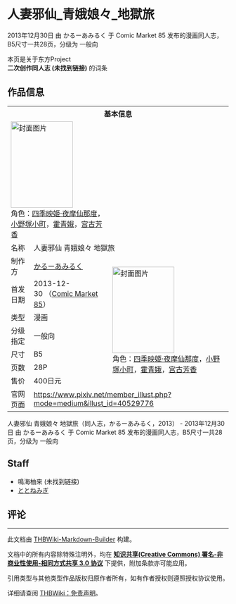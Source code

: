 # 人妻邪仙_青娥娘々_地獄旅

<!-- source html: G:\repos\THBWiki-Markdown-Builder\THBWikiMarkdown\Temp\main\4\44\ns0%3A%E4%BA%BA%E5%A6%BB%E9%82%AA%E4%BB%99_%E9%9D%92%E5%A8%A5%E5%A8%98%E3%80%85_%E5%9C%B0%E7%8D%84%E6%97%85.html -->

2013年12月30日 由 かるーあみるく 于 Comic Market 85 发布的漫画同人志，B5尺寸一共28页，分级为 一般向

本页是关于东方Project  
 **二次创作同人志 (未找到链接)** 的词条

## 作品信息

<table><tbody><tr><th colspan="3">基本信息</th></tr><tr><td class="cover-artwork-mobile" colspan="2"><a href="./文件-人妻邪仙_青娥娘々_地獄旅封面.jpg.md" class="image" title="封面图片"><img alt="封面图片" src="https://upload.thwiki.cc/thumb/4/48/%E4%BA%BA%E5%A6%BB%E9%82%AA%E4%BB%99_%E9%9D%92%E5%A8%A5%E5%A8%98%E3%80%85_%E5%9C%B0%E7%8D%84%E6%97%85%E5%B0%81%E9%9D%A2.jpg/141px-%E4%BA%BA%E5%A6%BB%E9%82%AA%E4%BB%99_%E9%9D%92%E5%A8%A5%E5%A8%98%E3%80%85_%E5%9C%B0%E7%8D%84%E6%97%85%E5%B0%81%E9%9D%A2.jpg" decoding="async" loading="lazy" width="141" height="196" srcset="https://upload.thwiki.cc/thumb/4/48/%E4%BA%BA%E5%A6%BB%E9%82%AA%E4%BB%99_%E9%9D%92%E5%A8%A5%E5%A8%98%E3%80%85_%E5%9C%B0%E7%8D%84%E6%97%85%E5%B0%81%E9%9D%A2.jpg/211px-%E4%BA%BA%E5%A6%BB%E9%82%AA%E4%BB%99_%E9%9D%92%E5%A8%A5%E5%A8%98%E3%80%85_%E5%9C%B0%E7%8D%84%E6%97%85%E5%B0%81%E9%9D%A2.jpg 1.5x, https://upload.thwiki.cc/thumb/4/48/%E4%BA%BA%E5%A6%BB%E9%82%AA%E4%BB%99_%E9%9D%92%E5%A8%A5%E5%A8%98%E3%80%85_%E5%9C%B0%E7%8D%84%E6%97%85%E5%B0%81%E9%9D%A2.jpg/282px-%E4%BA%BA%E5%A6%BB%E9%82%AA%E4%BB%99_%E9%9D%92%E5%A8%A5%E5%A8%98%E3%80%85_%E5%9C%B0%E7%8D%84%E6%97%85%E5%B0%81%E9%9D%A2.jpg 2x" data-file-width="719" data-file-height="1000"></a><div class="cover-char">角色：<a href="./四季映姬·夜摩仙那度.md" title="四季映姬·夜摩仙那度">四季映姬·夜摩仙那度</a>，<a href="./小野塚小町.md" title="小野塚小町">小野塚小町</a>，<a href="./霍青娥.md" title="霍青娥">霍青娥</a>，<a href="./宫古芳香.md" title="宫古芳香">宫古芳香</a></div></td>
</tr><tr><td class="label">名称</td><td colspan="2"> 人妻邪仙 青娥娘々 地獄旅 </td></tr><tr><td class="label">制作方</td><td><a href="./かるーあみるく.md" title="かるーあみるく">かるーあみるく</a></td><td class="cover-artwork" rowspan="7" style="min-width:196px;"><a href="./文件-人妻邪仙_青娥娘々_地獄旅封面.jpg.md" class="image" title="封面图片"><img alt="封面图片" src="https://upload.thwiki.cc/thumb/4/48/%E4%BA%BA%E5%A6%BB%E9%82%AA%E4%BB%99_%E9%9D%92%E5%A8%A5%E5%A8%98%E3%80%85_%E5%9C%B0%E7%8D%84%E6%97%85%E5%B0%81%E9%9D%A2.jpg/141px-%E4%BA%BA%E5%A6%BB%E9%82%AA%E4%BB%99_%E9%9D%92%E5%A8%A5%E5%A8%98%E3%80%85_%E5%9C%B0%E7%8D%84%E6%97%85%E5%B0%81%E9%9D%A2.jpg" decoding="async" loading="lazy" width="141" height="196" srcset="https://upload.thwiki.cc/thumb/4/48/%E4%BA%BA%E5%A6%BB%E9%82%AA%E4%BB%99_%E9%9D%92%E5%A8%A5%E5%A8%98%E3%80%85_%E5%9C%B0%E7%8D%84%E6%97%85%E5%B0%81%E9%9D%A2.jpg/211px-%E4%BA%BA%E5%A6%BB%E9%82%AA%E4%BB%99_%E9%9D%92%E5%A8%A5%E5%A8%98%E3%80%85_%E5%9C%B0%E7%8D%84%E6%97%85%E5%B0%81%E9%9D%A2.jpg 1.5x, https://upload.thwiki.cc/thumb/4/48/%E4%BA%BA%E5%A6%BB%E9%82%AA%E4%BB%99_%E9%9D%92%E5%A8%A5%E5%A8%98%E3%80%85_%E5%9C%B0%E7%8D%84%E6%97%85%E5%B0%81%E9%9D%A2.jpg/282px-%E4%BA%BA%E5%A6%BB%E9%82%AA%E4%BB%99_%E9%9D%92%E5%A8%A5%E5%A8%98%E3%80%85_%E5%9C%B0%E7%8D%84%E6%97%85%E5%B0%81%E9%9D%A2.jpg 2x" data-file-width="719" data-file-height="1000"></a><div class="cover-char">角色：<a href="./四季映姬·夜摩仙那度.md" title="四季映姬·夜摩仙那度">四季映姬·夜摩仙那度</a>，<a href="./小野塚小町.md" title="小野塚小町">小野塚小町</a>，<a href="./霍青娥.md" title="霍青娥">霍青娥</a>，<a href="./宫古芳香.md" title="宫古芳香">宫古芳香</a></div></td>
</tr><tr><td class="label">首发日期</td><td>2013-12-30&#160;（<a href="/展会作品列表?e=Comic+Market%2385">Comic Market 85</a>）</td></tr><tr><td class="label">类型</td><td>漫画</td></tr><tr><td class="label">分级指定</td><td>一般向</td></tr><tr><td class="label">尺寸</td><td>B5</td></tr><tr><td class="label">页数</td><td>28P</td></tr><tr><td class="label">售价</td><td>400日元</td></tr>
<tr><td class="label">官网页面</td><td colspan="2"><a rel="nofollow" class="external free" href="https://www.pixiv.net/member_illust.php?mode=medium&amp;illust_id=40529776">https://www.pixiv.net/member_illust.php?mode=medium&amp;illust_id=40529776</a></td></tr></tbody></table>

人妻邪仙 青娥娘々 地獄旅（同人志，かるーあみるく，2013） - 2013年12月30日 由 かるーあみるく 于 Comic Market 85 发布的漫画同人志，B5尺寸一共28页，分级为 一般向

## Staff
- 鳴海柚来 (未找到链接)
- [ととねみぎ](./ととねみぎ.md)


## 评论




---

此文档由 [THBWiki-Markdown-Builder](https://github.com/Delsin-Yu/THBWiki-Markdown-Builder) 构建。

文档中的所有内容除特殊注明外，均在 [**知识共享(Creative Commons) 署名-非商业性使用-相同方式共享 3.0 协议**](https://creativecommons.org/licenses/by-sa/3.0/deed.zh-hans) 下提供，附加条款亦可能应用。

引用类型与其他类型作品版权归原作者所有，如有作者授权则遵照授权协议使用。

详细请查阅 [THBWiki：免责声明](https://thbwiki.cc/THBWiki:%E5%85%8D%E8%B4%A3%E5%A3%B0%E6%98%8E)。

